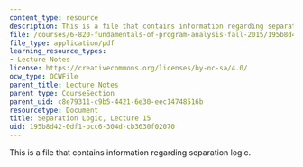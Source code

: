 ```yaml
---
content_type: resource
description: This is a file that contains information regarding separation logic.
file: /courses/6-820-fundamentals-of-program-analysis-fall-2015/195b8d420df1bcc6304dcb3630f02070_MIT6_820F15_L15.pdf
file_type: application/pdf
learning_resource_types:
- Lecture Notes
license: https://creativecommons.org/licenses/by-nc-sa/4.0/
ocw_type: OCWFile
parent_title: Lecture Notes
parent_type: CourseSection
parent_uid: c8e79311-c9b5-4421-6e30-eec14748516b
resourcetype: Document
title: Separation Logic, Lecture 15
uid: 195b8d42-0df1-bcc6-304d-cb3630f02070
---
```

This is a file that contains information regarding separation logic.